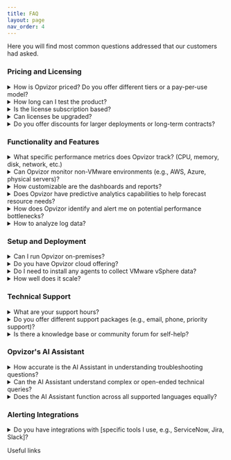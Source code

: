 ```yaml
---
title: FAQ
layout: page
nav_order: 4
---
```


Here you will find most common questions addressed that our customers had asked.

### Pricing and Licensing

<details>
<summary>How is Opvizor priced? Do you offer different tiers or a pay-per-use model?</summary>

Opvizor offers multiple subscriptions based on what exactly you need.

More you can find here on [Opvizor's website](https://opvizor.com/pricing)
</details>

<details>
<summary>How long can I test the product?</summary>

Opvizor comes with a 30-day trial that includes all features. Please contact our sales team if you need to expand the trial.

More you can find here on [Opvizor's website](https://opvizor.com/pricing)
</details>

<details>
<summary>Is the license subscription based?</summary>

Yes, Opvizor is subscription-based licensed for the base licenses and the extensions.

More you can find here on [Opvizor's website](https://opvizor.com/pricing)
</details>

<details>
<summary>Can licenses be upgraded?</summary>

Yes, licenses can be upgraded at any time and the license costs will be charged pro-rata.

More you can find here on [Opvizor's website](https://opvizor.com/pricing)
</details>

<details>
<summary>Do you offer discounts for larger deployments or long-term contracts?</summary>

Discounts are available on both - larger deployments as well as for long-term contracts.

More you can find here on [Opvizor's website](https://opvizor.com/pricing)
</details>

### Functionality and Features

<details>
<summary>What specific performance metrics does Opvizor track? (CPU, memory, disk, network, etc.)</summary>

Opvizor supports variety of metrics across all important layers of the performance and capacity stacks.

More you can find here on [Opvizor's website](https://cloud.opvizor.com/#/)
</details>

<details>
<summary>Can Opvizor monitor non-VMware environments (e.g., AWS, Azure, physical servers)?</summary>

While Opvizor's main focus is to cover VMware environments it also supports other virtualization platforms like Proxmox and Oracle libvirt as well as AWS and other cloud services. Physical servers and other virtual machines are also covered.

More you can find here on [Opvizor's website](https://cloud.opvizor.com/#/)
</details>

<details>
<summary>How customizable are the dashboards and reports?</summary>

Dashboards can be easily adjusted up to each and every specific panel. New panels for additional metrics can be added within a minutes. We are always happy to ship additional custom dashboards for your needs.

More you can find here on [Opvizor's website](https://cloud.opvizor.com/#/)
</details>

<details>
<summary>Does Opvizor have predictive analytics capabilities to help forecast resource needs?</summary>

Opvizor includes a set of capacity planning dashboards allowing you to plan your infrastructure proactively up a head.

More you can find here on [Opvizor's website](https://cloud.opvizor.com/#/)
</details>

<details>
<summary>How does Opvizor identify and alert me on potential performance bottlenecks?</summary>

Many panels are equipped with a pre-configured alerts and thresholds so you get notified immediately once the thesholds are reached. Additional alerts can be configured easily as well.

More you can find here on [Opvizor's website](https://cloud.opvizor.com/#/)
</details>

<details>
<summary>How to analyze log data?</summary>

Opvizor supports the Syslog protocol and you can simply configure the ESXi hosts, the vCSA appliance and many other systems to send data to the virtual appliance.

More you can find here on [Opvizor's website](https://cloud.opvizor.com/#/)
</details>


### Setup and Deployment

<details>
<summary>Can I run Opvizor on-premises?</summary>

Yes, Opvizor runs without any internet connectivity.

Opvizor is available as a virtual appliance that you can import into your VMware vSphere environment. Patches can be downloaded from our customer portal and installed without any internet access. 

More you can find here on [Opvizor's website](https://opvizor.com/product)
</details>

<details>
<summary>Do you have Opvizor cloud offering?</summary>

Yes, we offer Opvizor in cloud so you wouldn't have to worry about data storange, retention, etc.

More you can find here on [Opvizor's website](https://cloud.opvizor.com/#/)
</details>

<details>
<summary>Do I need to install any agents to collect VMware vSphere data?</summary>

Many integrations work without installing an agent:

VMware vSphere
NetApp
Microsoft SQL
Oracle
PostgreSQL
Dell PowerMax
Cisco UCS
Cisco Switches
Brocade Switches
Agents are required for Operating System data and some applications.

More you can find here on [Opvizor's website](https://opvizor.com/product)
</details>

<details>
<summary>How well does it scale?</summary>

Opvizor has been developed with scalability and efficiency in mind. Most deployments consist of a single virtual appliance that can consume all metrics, logs and configuration data. When exceeding 100 ESXi hosts and 1500 VMs, we recommend a split into 2 virtual appliances.  In any case, you see all data within the dashboards.

More you can find here on [Opvizor's website](https://opvizor.com/product)
</details>

### Technical Support

<details>
<summary>What are your support hours?</summary>

Normally we work in CET time zone however we are flexible and can adjust based on your convenience.

More you can find here on [Opvizor's website](https://opvizor.com/product)
</details>

<details>
<summary>Do you offer different support packages (e.g., email, phone, priority support)?</summary>

We threat all our customers equally and with priority. We are always happy to schedule a web/video session with a customer to better understand their issue that can eventually become an improvement in our product.

More you can find here on [Opvizor's website](https://opvizor.com/product)
</details>

<details>
<summary>Is there a knowledge base or community forum for self-help?</summary>

Currently you can head to https://codenotary.freshdesk.com/support/home for tutorials covering different Opvizor areas.

More you can find here on [Opvizor's website](https://opvizor.com/product)
</details>

### Opvizor's AI Assistant

<details>
<summary>How accurate is the AI Assistant in understanding troubleshooting questions?</summary>

Opvizor's AI assistant is always context aware. You can chat with any specific panel and the assistant will communicate back the answer taking into account the data available specifically on that panel.

More you can find here on [Opvizor's website](https://opvizor.com/product)
</details>

<details>
<summary>Can the AI Assistant understand complex or open-ended technical queries?</summary>

Definitely the assistant understands normal human being language, even if the question is with a more complex structure.

More you can find here on [Opvizor's website](https://opvizor.com/product)
</details>

<details>
<summary>Does the AI Assistant function across all supported languages equally?</summary>

While we currently officially support English we encourage you to try any language. It should still handle it however the quality may be degraded. But please do let us know how it goes so we can improve.

More you can find here on [Opvizor's website](https://opvizor.com/product)
</details>

### Alerting Integrations

<details>
<summary>Do you have integrations with [specific tools I use, e.g., ServiceNow, Jira, Slack]?</summary>

We use Grafana as the main interface for the user experience in Opvizor. The built-in alerting features have plenty of alerting integrations available starting from email up to instant messengers like Slack and Discord for example. 

More you can find here on [Opvizor's website](https://opvizor.com/product)
</details>

Useful links

[Our demo environmnet]: https://demoml.codenotary.io/
